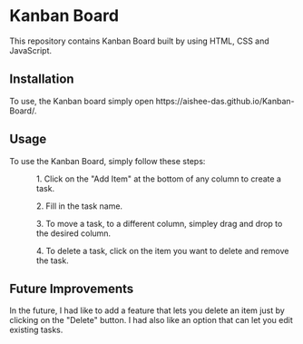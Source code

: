 # Kanban Board
This repository contains Kanban Board built by using HTML, CSS and JavaScript.

<h2>Installation</h2>
To use, the Kanban board simply open https://aishee-das.github.io/Kanban-Board/.

<h2>Usage</h2>
To use the Kanban Board, simply follow these steps:
<ol>
 <ul>1. Click on the "Add Item" at the bottom of any column to create a task.</ul>
 <ul>2. Fill in the task name.</ul>
 <ul>3. To move a task, to a different column, simpley drag and drop to the desired column.</ul>
 <ul>4. To delete a task, click on the item you want to delete and remove the task.</ul>
</ol>

<h2>Future Improvements</h2>
In the future, I had like to add a feature that lets you delete an item just by clicking on the "Delete" button. I had also like an option that can let you edit existing tasks.

